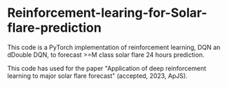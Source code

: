 # Reinforcement-learing-for-Solar-flare-prediction
This code is a PyTorch implementation of reinforcement learning, DQN an dDouble DQN, to forecast >=M class solar flare 24 hours prediction.

This code has used for the paper "Application of deep reinforcement learning to major solar flare forecast" (accepted, 2023, ApJS).
